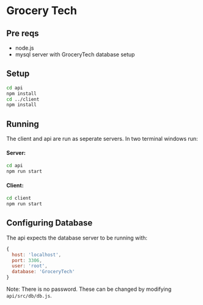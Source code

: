 # Grocery Tech

## Pre reqs

- node.js
- mysql server with GroceryTech database setup

## Setup

```bash
cd api
npm install
cd ../client
npm install
```

## Running

The client and api are run as seperate servers. In two terminal windows run:

#### Server:

```bash
cd api
npm run start
```

#### Client:

```bash
cd client
npm run start
```

## Configuring Database

The api expects the database server to be running with:

```js
{
  host: 'localhost',
  port: 3306,
  user: 'root',
  database: 'GroceryTech'
}
```

Note: There is no password. These can be changed by modifying `api/src/db/db.js`.
